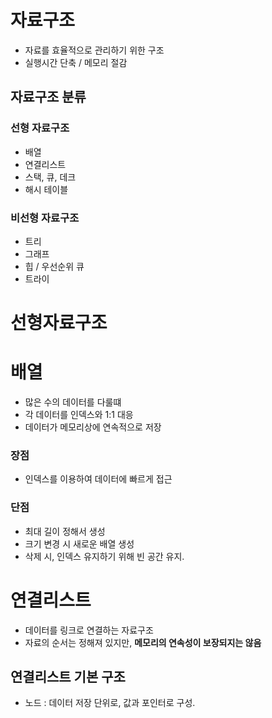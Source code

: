 # 자료구조
- 자료를 효율적으로 관리하기 위한 구조
- 실행시간 단축 / 메모리 절감
## 자료구조 분류
### 선형 자료구조
- 배열
- 연결리스트
- 스택, 큐, 데크
- 해시 테이블
### 비선형 자료구조
- 트리
- 그래프
- 힙 / 우선순위 큐
- 트라이 

# 선형자료구조
# 배열
- 많은 수의 데이터를 다룰떄
- 각 데이터를 인덱스와 1:1 대응
- 데이터가 메모리상에 연속적으로 저장
### 장점
- 인덱스를 이용하여 데이터에 빠르게 접근
### 단점
- 최대 길이 정해서 생성
- 크기 변경 시 새로운 배열 생성
- 삭제 시, 인덱스 유지하기 위해 빈 공간 유지.

    
# 연결리스트
- 데이터를 링크로 연결하는 자료구조
- 자료의 순서는 정해져 있지만, **메모리의 연속성이 보장되지는 않음**
## 연결리스트 기본 구조
- 노드 : 데이터 저장 단위로, 값과 포인터로 구성. 